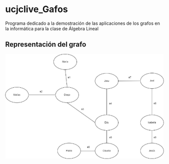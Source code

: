 # ucjclive_Gafos

Programa dedicado a la demostración de las aplicaciones de los grafos en la informática para la clase de Álgebra Lineal

## Representación del grafo
![Representación del grafo](https://github.com/josuabad/ucjcLive_Grafos/blob/master/Representacion%20del%20grafo.jpg)
